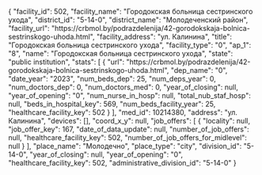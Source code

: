 {
    "facility_id": 502,
    "facility_name": "Городокская больница сестринского ухода",
    "district_id": "5-14-0",
    "district_name": "Молодеченский район",
    "facility_url": "https:\/\/crbmol.by\/podrazdelenija\/42-gorodokskaja-bolnica-sestrinskogo-uhoda.html",
    "facility_address": "ул. Калинина",
    "title": "Городокская больница сестринского ухода",
    "facility_type": "0",
    "ap_1": "8",
    "name": "Городокская больница сестринского ухода",
    "state": "public institution",
    "stats": [
        {
            "url": "https:\/\/crbmol.by\/podrazdelenija\/42-gorodokskaja-bolnica-sestrinskogo-uhoda.html",
            "dep_name": "0",
            "date_year": "2023",
            "num_beds_dep": 25,
            "num_deps_year": 0,
            "num_doctors_dep": 0,
            "num_doctors_med": 0,
            "year_of_closing": null,
            "year_of_opening": "0",
            "num_nurse_in_hosp": null,
            "total_nub_staf_hosp": null,
            "beds_in_hospital_key": 569,
            "num_beds_facility_year": 25,
            "healthcare_facility_key": 502
        }
    ],
    "med_id": 10214380,
    "address": "ул. Калинина",
    "devices": [],
    "coord_x_y": null,
    "job_offers": [
        {
            "locality": null,
            "job_offer_key": 167,
            "date_of_data_update": null,
            "number_of_job_offers": null,
            "healthcare_facility_key": 502,
            "number_of_job_offers_for_midlevel": null
        }
    ],
    "place_name": "Молодечно",
    "place_type": "city",
    "division_id": "5-14-0",
    "year_of_closing": null,
    "year_of_opening": "0",
    "healthcare_facility_key": 502,
    "administrative_division_id": "5-14-0"
}